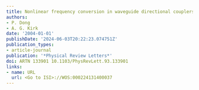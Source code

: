 ```yaml
---
title: Nonlinear frequency conversion in waveguide directional couplers
authors:
- P. Dong
- A. G. Kirk
date: '2004-01-01'
publishDate: '2024-06-03T20:22:23.074751Z'
publication_types:
- article-journal
publication: '*Physical Review Letters*'
doi: ARTN 133901 10.1103/PhysRevLett.93.133901
links:
- name: URL
  url: <Go to ISI>://WOS:000224131400037
---
```

